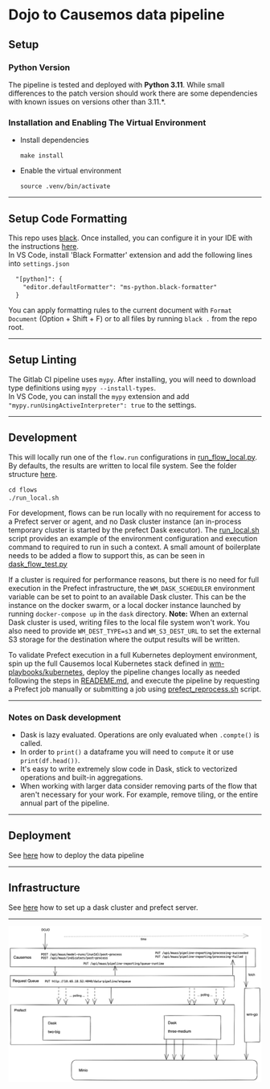 # Dojo to Causemos data pipeline

## Setup

### Python Version

The pipeline is tested and deployed with **Python 3.11**. While small differences to the patch version should work there are some dependencies with known issues on versions other than 3.11.\*.

### Installation and Enabling The Virtual Environment

- Install dependencies

  ```
  make install
  ```

- Enable the virtual environment
  ```
  source .venv/bin/activate
  ```

---

## Setup Code Formatting

This repo uses [black](https://black.readthedocs.io/en/stable/index.html). Once installed, you can configure it in your IDE with the instructions [here](https://black.readthedocs.io/en/stable/integrations/editors.html).  
In VS Code, install 'Black Formatter' extension and add the following lines into `settings.json`

```
  "[python]": {
    "editor.defaultFormatter": "ms-python.black-formatter"
  }
```

You can apply formatting rules to the current document with `Format Document` (Option + Shift + F) or to all files by running `black .` from the repo root.

---

## Setup Linting

The Gitlab CI pipeline uses `mypy`.
After installing, you will need to download type definitions using `mypy --install-types`.  
In VS Code, you can install the `mypy` extension and add `"mypy.runUsingActiveInterpreter": true` to the settings.

---

## Development

This will locally run one of the `flow.run` configurations in [run_flow_local.py](./flows/run_flow_local.py). By defaults, the results are written to local file system. See the folder structure [here](./doc/minio-folder-structure.md).

```
cd flows
./run_local.sh
```

For development, flows can be run locally with no requirement for access to a Prefect server or agent, and no Dask cluster instance (an in-process temporary cluster is started by the prefect Dask executor). The [run_local.sh](./flows/run_local.sh) script provides an example of the environment configuration and execution command to required to run in such a context. A small amount of boilerplate needs to be added a flow to support this, as can be seen in [dask_flow_test.py](./flows/dask_flow_test.py)

If a cluster is required for performance reasons, but there is no need for full execution in the Prefect infrastructure, the `WM_DASK_SCHEDULER` environment variable can be set to point to an available Dask cluster. This can be the instance on the docker swarm, or a local docker instance launched by running `docker-compose up` in the `dask` directory. **Note:** When an external Dask cluster is used, writing files to the local file system won't work. You also need to provide `WM_DEST_TYPE=s3` and `WM_S3_DEST_URL` to set the external S3 storage for the destination where the output results will be written.

To validate Prefect execution in a full Kubernetes deployment environment, spin up the full Causemos local Kubernetes stack defined in [wm-playbooks/kubernetes](https://gitlab.uncharted.software/WM/wm-playbooks/-/tree/main/kubernetes?ref_type=heads), deploy the pipeline changes locally as needed following the steps in [READEME.md](./deploy/kubernetes/build_and_push.sh), and execute the pipeline by requesting a Prefect job manually or submitting a job using [prefect_reprocess.sh](./scripts/prefect_reprocess.sh) script.

---

### Notes on Dask development

- Dask is lazy evaluated. Operations are only evaluated when `.compte()` is called.
- In order to `print()` a dataframe you will need to `compute` it or use `print(df.head())`.
- It's easy to write extremely slow code in Dask, stick to vectorized operations and built-in aggregations.
- When working with larger data consider removing parts of the flow that aren't necessary for your work. For example, remove tiling, or the entire annual part of the pipeline.

---

## Deployment

See [here](./deploy/kubernetes/README.md) how to deploy the data pipeline

---

## Infrastructure

See [here](./infra/README.md) how to set up a dask cluster and prefect server.

---

![](./doc/remaasta-flow.png)
